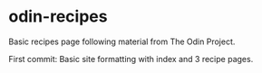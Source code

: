 # odin-recipes

Basic recipes page following material from The Odin Project.

First commit: Basic site formatting with index and 3 recipe pages.